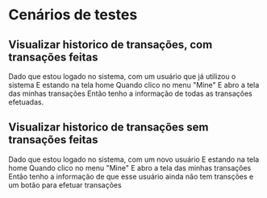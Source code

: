# Cenários de testes


## Visualizar historico de transações, com transações feitas

Dado que estou logado no sistema, com um usuário que já utilizou o sistema
E estando na tela home
Quando clico no menu "Mine"
E abro a tela das minhas transações
Então tenho a informação de todas as transações efetuadas.

## Visualizar historico de transações sem transações feitas

Dado que estou logado no sistema, com um novo usuário
E estando na tela home
Quando clico no menu "Mine"
E abro a tela das minhas transações
Então tenho a informação de que esse usuário ainda não tem transções e um botão para efetuar transações